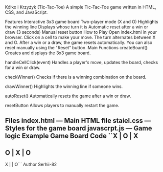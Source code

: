 Kółko i Krzyżyk (Tic-Tac-Toe)
A simple Tic-Tac-Toe game written in HTML, CSS, and JavaScript.

Features
Interactive 3x3 game board
Two-player mode (X and O)
Highlights the winning line
Displays whose turn it is
Automatic reset after a win or draw (3 seconds)
Manual reset button
How to Play
Open index.html in your browser.
Click on a cell to make your move.
The turn alternates between X and O.
After a win or a draw, the game resets automatically. You can also reset manually using the "Reset" button.
Main Functions
createBoard()
Creates and displays the 3x3 game board.

handleCellClick(event)
Handles a player's move, updates the board, checks for a win or draw.

checkWinner()
Checks if there is a winning combination on the board.

drawWinner()
Highlights the winning line if someone wins.

autoReset()
Automatically resets the game after a win or draw.

resetButton
Allows players to manually restart the game.

Files
index.html — Main HTML file
staiel.css — Styles for the game board
javascrpt.js — Game logic
Example Game Board
Code
``X | O | X
---------
O | X | O
---------
X |   | O```
Author
Serhii-82
